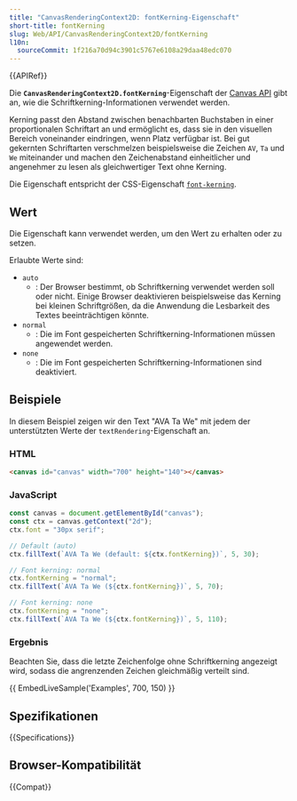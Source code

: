 ```yaml
---
title: "CanvasRenderingContext2D: fontKerning-Eigenschaft"
short-title: fontKerning
slug: Web/API/CanvasRenderingContext2D/fontKerning
l10n:
  sourceCommit: 1f216a70d94c3901c5767e6108a29daa48edc070
---
```


{{APIRef}}

Die **`CanvasRenderingContext2D.fontKerning`**-Eigenschaft der [Canvas API](/de/docs/Web/API/Canvas_API) gibt an, wie die Schriftkerning-Informationen verwendet werden.

Kerning passt den Abstand zwischen benachbarten Buchstaben in einer proportionalen Schriftart an und ermöglicht es, dass sie in den visuellen Bereich voneinander eindringen, wenn Platz verfügbar ist. Bei gut gekernten Schriftarten verschmelzen beispielsweise die Zeichen `AV`, `Ta` und `We` miteinander und machen den Zeichenabstand einheitlicher und angenehmer zu lesen als gleichwertiger Text ohne Kerning.

Die Eigenschaft entspricht der CSS-Eigenschaft [`font-kerning`](/de/docs/Web/CSS/font-kerning).

## Wert

Die Eigenschaft kann verwendet werden, um den Wert zu erhalten oder zu setzen.

Erlaubte Werte sind:

- `auto`
  - : Der Browser bestimmt, ob Schriftkerning verwendet werden soll oder nicht. Einige Browser deaktivieren beispielsweise das Kerning bei kleinen Schriftgrößen, da die Anwendung die Lesbarkeit des Textes beeinträchtigen könnte.
- `normal`
  - : Die im Font gespeicherten Schriftkerning-Informationen müssen angewendet werden.
- `none`
  - : Die im Font gespeicherten Schriftkerning-Informationen sind deaktiviert.

## Beispiele

In diesem Beispiel zeigen wir den Text "AVA Ta We" mit jedem der unterstützten Werte der `textRendering`-Eigenschaft an.

### HTML

```html
<canvas id="canvas" width="700" height="140"></canvas>
```

### JavaScript

```js
const canvas = document.getElementById("canvas");
const ctx = canvas.getContext("2d");
ctx.font = "30px serif";

// Default (auto)
ctx.fillText(`AVA Ta We (default: ${ctx.fontKerning})`, 5, 30);

// Font kerning: normal
ctx.fontKerning = "normal";
ctx.fillText(`AVA Ta We (${ctx.fontKerning})`, 5, 70);

// Font kerning: none
ctx.fontKerning = "none";
ctx.fillText(`AVA Ta We (${ctx.fontKerning})`, 5, 110);
```

### Ergebnis

Beachten Sie, dass die letzte Zeichenfolge ohne Schriftkerning angezeigt wird, sodass die angrenzenden Zeichen gleichmäßig verteilt sind.

{{ EmbedLiveSample('Examples', 700, 150) }}

## Spezifikationen

{{Specifications}}

## Browser-Kompatibilität

{{Compat}}
